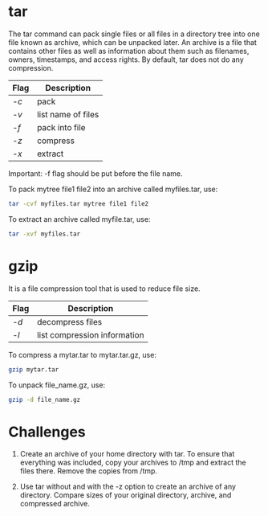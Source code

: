 <h1>tar</h1>
The tar command can pack single files or all files in a directory tree into one file known as archive, which can be unpacked later.
An archive is a file that contains other files as well as information about them such as filenames, owners, timestamps, and access rights. 
By default, tar does not do any compression.

| Flag | Description |
| --- | --- |
| <i>-c</i> | pack |
| <i>-v</i> | list name of files |
| <i>-f</i> | pack into file |
| <i>-z</i> | compress |
| <i>-x</i> | extract |

Important: -f flag should be put before the file name.

To pack mytree file1 file2 into an archive called myfiles.tar, use:

```bash
tar -cvf myfiles.tar mytree file1 file2
```

To extract an archive called myfile.tar, use:

```bash
tar -xvf myfiles.tar
```

<h1>gzip</h1>
It is a file compression tool that is used to reduce file size.

| Flag | Description |
| --- | --- |
| <i>-d</i> | decompress files |
| <i>-l</i> | list compression information |

To compress a mytar.tar to  mytar.tar.gz, use:

```bash
gzip mytar.tar
```

To unpack file_name.gz, use:

```bash
gzip -d file_name.gz
```

<h1>Challenges</h1>

1. Create an archive of your home directory with tar. To ensure that everything was included, copy your archives to /tmp and extract the files there. Remove the copies from /tmp.

2. Use tar without and with the -z option to create an archive of any directory. Compare sizes of your original directory, archive, and compressed archive. 

